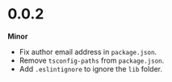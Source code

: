 # 0.0.2

**Minor**

- Fix author email address in `package.json`.
- Remove `tsconfig-paths` from `package.json`.
- Add `.eslintignore` to ignore the `lib` folder.
